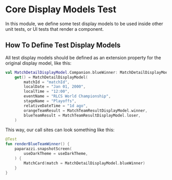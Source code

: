 # Core Display Models Test

In this module, we define some test display models to be used inside other unit tests, or UI tests that render a component.

## How To Define Test Display Models

All test display models should be defined as an extension property for the original display model, like this:

```kotlin
val MatchDetailDisplayModel.Companion.blueWinner: MatchDetailDisplayModel
    get() = MatchDetailDisplayModel(
        matchId = "matchId",
        localDate = "Jan 01, 2000",
        localTime = "12:00",
        eventName = "RLCS World Championship",
        stageName = "Playoffs",
        relativeDateTime = "1d ago",
        orangeTeamResult = MatchTeamResultDisplayModel.winner,
        blueTeamResult = MatchTeamResultDisplayModel.loser,
    )
```

This way, our call sites can look something like this:

```kotlin
@Test
fun renderBlueTeamWinner() {
    paparazzi.snapshotScreen(
        useDarkTheme = useDarkTheme,
    ) {
        MatchCard(match = MatchDetailDisplayModel.blueWinner)
    }
}
```
